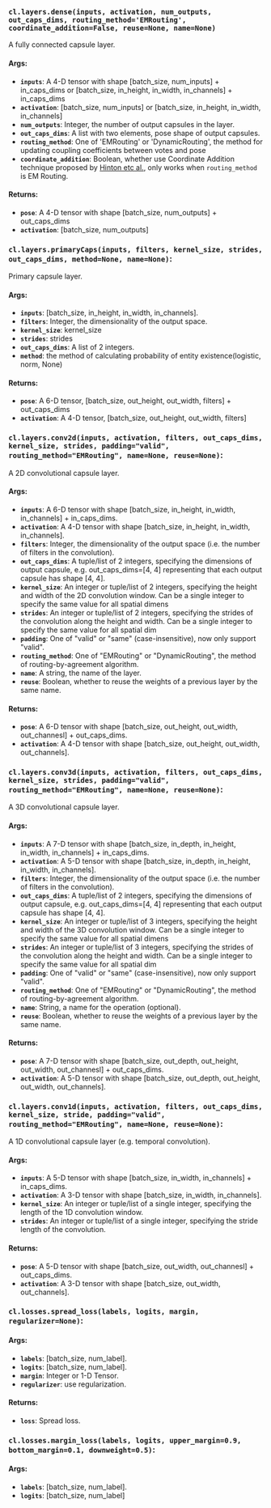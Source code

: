 ### `cl.layers.dense(inputs, activation, num_outputs, out_caps_dims, routing_method='EMRouting', coordinate_addition=False, reuse=None, name=None)`

A fully connected capsule layer.

#### Args:

* <b>`inputs`</b>: A 4-D tensor with shape [batch_size, num_inputs] + in_caps_dims or [batch_size, in_height, in_width, in_channels] + in_caps_dims
* <b>`activation`</b>: [batch_size, num_inputs] or [batch_size, in_height, in_width, in_channels]
* <b>`num_outputs`</b>: Integer, the number of output capsules in the layer.
* <b>`out_caps_dims`</b>: A list with two elements, pose shape of output capsules.
* <b>`routing_method`</b>: One of 'EMRouting' or 'DynamicRouting', the method for updating coupling coefficients between votes and pose
* <b>`coordinate_addition`</b>: Boolean, whether use Coordinate Addition technique proposed by [Hinton etc al.](https://openreview.net/forum?id=HJWLfGWRb), only works when `routing_method` is EM Routing.

#### Returns:
* <b>`pose`</b>: A 4-D tensor with shape [batch_size, num_outputs] + out_caps_dims
* <b>`activation`</b>: [batch_size, num_outputs]


### `cl.layers.primaryCaps(inputs, filters, kernel_size, strides, out_caps_dims, method=None, name=None)`:

Primary capsule layer.

#### Args:

* <b>`inputs`</b>: [batch_size, in_height, in_width, in_channels].
* <b>`filters`</b>: Integer, the dimensionality of the output space.
* <b>`kernel_size`</b>: kernel_size
* <b>`strides`</b>: strides
* <b>`out_caps_dims`</b>: A list of 2 integers.
* <b>`method`</b>: the method of calculating probability of entity existence(logistic, norm, None)

#### Returns:

* <b>`pose`</b>: A 6-D tensor, [batch_size, out_height, out_width, filters] + out_caps_dims
* <b>`activation`</b>: A 4-D tensor, [batch_size, out_height, out_width, filters]

### `cl.layers.conv2d(inputs, activation, filters, out_caps_dims, kernel_size, strides, padding="valid", routing_method="EMRouting", name=None, reuse=None)`:
   
A 2D convolutional capsule layer.

#### Args:

* <b>`inputs`</b>: A 6-D tensor with shape [batch_size, in_height, in_width, in_channels] + in_caps_dims.
* <b>`activation`</b>: A 4-D tensor with shape [batch_size, in_height, in_width, in_channels].
* <b>`filters`</b>: Integer, the dimensionality of the output space (i.e. the number of filters in the convolution).
* <b>`out_caps_dims`</b>: A tuple/list of 2 integers, specifying the dimensions of output capsule, e.g. out_caps_dims=[4, 4] representing that each output capsule has shape [4, 4].
* <b>`kernel_size`</b>:  An integer or tuple/list of 2 integers, specifying the height and width of the 2D convolution window. Can be a single integer to specify the same value for all spatial dimens
* <b>`strides`</b>: An integer or tuple/list of 2 integers, specifying the strides of the convolution along the height and width. Can be a single integer to specify the same value for all spatial dim
* <b>`padding`</b>: One of "valid" or "same" (case-insensitive), now only support "valid".
* <b>`routing_method`</b>: One of "EMRouting" or "DynamicRouting", the method of routing-by-agreement algorithm.
* <b>`name`</b>: A string, the name of the layer.
* <b>`reuse`</b>: Boolean, whether to reuse the weights of a previous layer by the same name.

#### Returns:

* <b>`pose`</b>: A 6-D tensor with shape [batch_size, out_height, out_width, out_channesl] + out_caps_dims.
* <b>`activation`</b>: A 4-D tensor with shape [batch_size, out_height, out_width, out_channels].

### `cl.layers.conv3d(inputs, activation, filters, out_caps_dims, kernel_size, strides, padding="valid", routing_method="EMRouting", name=None, reuse=None)`:

A 3D convolutional capsule layer.

#### Args:

* <b>`inputs`</b>: A 7-D tensor with shape [batch_size, in_depth, in_height, in_width, in_channels] + in_caps_dims.
* <b>`activation`</b>: A 5-D tensor with shape [batch_size, in_depth, in_height, in_width, in_channels].
* <b>`filters`</b>: Integer, the dimensionality of the output space (i.e. the number of filters in the convolution).
* <b>`out_caps_dims`</b>: A tuple/list of 2 integers, specifying the dimensions of output capsule, e.g. out_caps_dims=[4, 4] representing that each output capsule has shape [4, 4].
* <b>`kernel_size`</b>:  An integer or tuple/list of 3 integers, specifying the height and width of the 3D convolution window. Can be a single integer to specify the same value for all spatial dimens
* <b>`strides`</b>: An integer or tuple/list of 3 integers, specifying the strides of the convolution along the height and width. Can be a single integer to specify the same value for all spatial dim
* <b>`padding`</b>: One of "valid" or "same" (case-insensitive), now only support "valid".
* <b>`routing_method`</b>: One of "EMRouting" or "DynamicRouting", the method of routing-by-agreement algorithm.
* <b>`name`</b>: String, a name for the operation (optional).
* <b>`reuse`</b>: Boolean, whether to reuse the weights of a previous layer by the same name.

#### Returns:

* <b>`pose`</b>: A 7-D tensor with shape [batch_size, out_depth, out_height, out_width, out_channesl] + out_caps_dims.
* <b>`activation`</b>: A 5-D tensor with shape [batch_size, out_depth, out_height, out_width, out_channels].


### `cl.layers.conv1d(inputs, activation, filters, out_caps_dims, kernel_size, stride, padding="valid", routing_method="EMRouting", name=None, reuse=None)`:

A 1D convolutional capsule layer (e.g. temporal convolution).

#### Args:

* <b>`inputs`</b>: A 5-D tensor with shape [batch_size, in_width, in_channels] + in_caps_dims.
* <b>`activation`</b>: A 3-D tensor with shape [batch_size, in_width, in_channels].
* <b>`kernel_size`</b>: An integer or tuple/list of a single integer, specifying the length of the 1D convolution window.
* <b>`strides`</b>: An integer or tuple/list of a single integer, specifying the stride length of the convolution.

#### Returns:

* <b>`pose`</b>: A 5-D tensor with shape [batch_size, out_width, out_channesl] + out_caps_dims.
* <b>`activation`</b>: A 3-D tensor with shape [batch_size, out_width, out_channels].


### `cl.losses.spread_loss(labels, logits, margin, regularizer=None)`:

#### Args:

* <b>`labels`</b>: [batch_size, num_label].
* <b>`logits`</b>: [batch_size, num_label].
* <b>`margin`</b>: Integer or 1-D Tensor.
* <b>`regularizer`</b>: use regularization.

#### Returns:

* <b>`loss`</b>: Spread loss.


### `cl.losses.margin_loss(labels, logits, upper_margin=0.9, bottom_margin=0.1, downweight=0.5)`:

#### Args:

* <b>`labels`</b>: [batch_size, num_label].
* <b>`logits`</b>: [batch_size, num_label]
